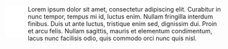 <h1 align="center" style="display:none;"></h1>
<img align="left" src="icon-light.svg?raw=true" height="75em" />
Lorem ipsum dolor sit amet, consectetur adipiscing elit. Curabitur in nunc tempor, tempus mi id, luctus enim. Nullam fringilla interdum finibus. Duis ut ante luctus, tristique enim sed, dignissim dui. Proin et arcu felis. Nullam sagittis, mauris et elementum condimentum, lacus nunc facilisis odio, quis commodo orci nunc quis nisl.

<p align="left">


</p>
